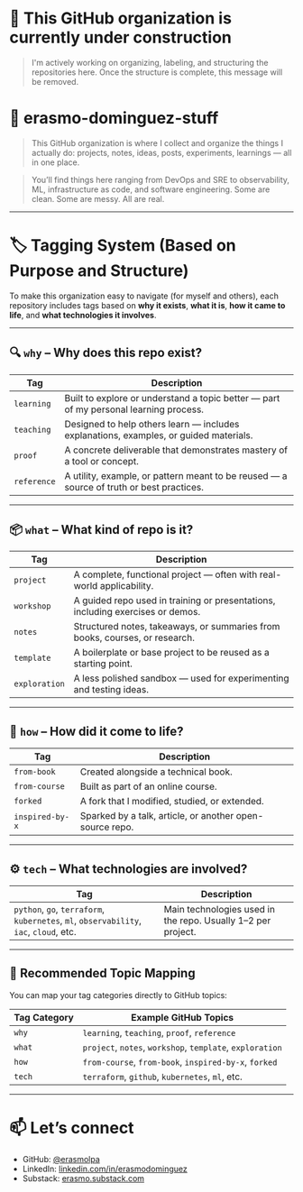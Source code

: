 # 🚧 **This GitHub organization is currently under construction**

> I'm actively working on organizing, labeling, and structuring the repositories here.
> Once the structure is complete, this message will be removed.

# 📁 erasmo-dominguez-stuff 

> This GitHub organization is where I collect and organize the things I actually do:
projects, notes, ideas, posts, experiments, learnings — all in one place.

> You’ll find things here ranging from DevOps and SRE to observability, ML, infrastructure as code, and software engineering.
Some are clean. Some are messy. All are real.

---
# 🏷️ Tagging System (Based on Purpose and Structure)

To make this organization easy to navigate (for myself and others), each repository includes tags based on **why it exists**, **what it is**, **how it came to life**, and **what technologies it involves**.

---

## 🔍 `why` – Why does this repo exist?

| Tag        | Description |
|------------|-------------|
| `learning` | Built to explore or understand a topic better — part of my personal learning process. |
| `teaching` | Designed to help others learn — includes explanations, examples, or guided materials. |
| `proof`    | A concrete deliverable that demonstrates mastery of a tool or concept. |
| `reference`| A utility, example, or pattern meant to be reused — a source of truth or best practices. |

---

## 📦 `what` – What kind of repo is it?

| Tag         | Description |
|-------------|-------------|
| `project`   | A complete, functional project — often with real-world applicability. |
| `workshop`  | A guided repo used in training or presentations, including exercises or demos. |
| `notes`     | Structured notes, takeaways, or summaries from books, courses, or research. |
| `template`  | A boilerplate or base project to be reused as a starting point. |
| `exploration` | A less polished sandbox — used for experimenting and testing ideas. |

---

## 🧪 `how` – How did it come to life?

| Tag           | Description |
|---------------|-------------|
| `from-book`   | Created alongside a technical book. |
| `from-course` | Built as part of an online course. |
| `forked`      | A fork that I modified, studied, or extended. |
| `inspired-by-x` | Sparked by a talk, article, or another open-source repo. |

---

## ⚙️ `tech` – What technologies are involved?

| Tag           | Description |
|---------------|-------------|
| `python`, `go`, `terraform`, `kubernetes`, `ml`, `observability`, `iac`, `cloud`, etc. | Main technologies used in the repo. Usually 1–2 per project. |

---

## 🎯 Recommended Topic Mapping

You can map your tag categories directly to GitHub topics:

| Tag Category | Example GitHub Topics                            |
|--------------|--------------------------------------------------|
| `why`        | `learning`, `teaching`, `proof`, `reference`     |
| `what`       | `project`, `notes`, `workshop`, `template`, `exploration` |
| `how`        | `from-course`, `from-book`, `inspired-by-x`, `forked` |
| `tech`       | `terraform`, `github`, `kubernetes`, `ml`, etc.  |

---

# 📫 **Let’s connect**  
- GitHub: [@erasmolpa](https://github.com/erasmolpa)  
- LinkedIn: [linkedin.com/in/erasmodominguez](https://linkedin.com/in/erasmodominguez)  
- Substack: [erasmo.substack.com](https://erasmo.substack.com)
